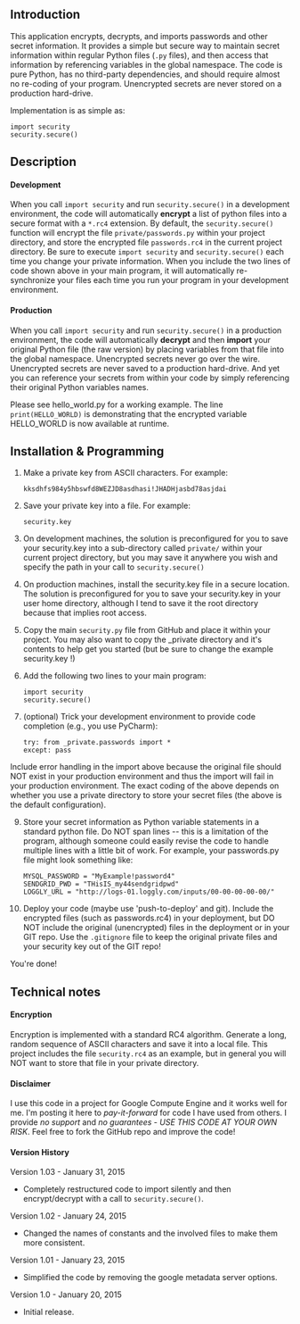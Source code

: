 ## Introduction

This application encrypts, decrypts, and imports passwords and other secret information. It provides a simple but secure 
way to maintain secret information within regular Python files (`.py` files), and then access that information
by referencing variables in the global namespace. The code is pure Python, has no third-party dependencies, and 
should require almost no re-coding of your program. Unencrypted secrets are never stored on a production hard-drive.

Implementation is as simple as:
  
    import security
    security.secure()
    
    
## Description

#### Development

When you call `import security` and run `security.secure()` in a development environment, the code will automatically 
**encrypt** a list of python files into a secure format with a `*.rc4` extension. By default, the `security.secure()` 
function will encrypt the file `private/passwords.py` within your project directory, and store the encrypted file
`passwords.rc4` in the current project directory. Be sure to execute `import security` and `security.secure()` each time 
you change your private information. When you include the two lines of code shown above in your main program, it will 
automatically re-synchronize your files each time you run your program in your development environment.
  
#### Production  
  
When you call `import security` and run `security.secure()` in a production environment, the code will automatically
**decrypt** and then **import** your original Python file (the raw version) by placing variables from that file into the
global namespace. Unencrypted secrets never go over the wire. Unencrypted secrets are never saved to a production 
hard-drive. And yet you can reference your secrets from within your code by simply referencing their original Python
variables names.  

Please see hello_world.py for a working example. The line `print(HELLO_WORLD)` is demonstrating that the encrypted
variable HELLO_WORLD is now available at runtime. 
  
  
## Installation & Programming

1. Make a private key from ASCII characters. For example:  
    
    `kksdhfs984y5hbswfd8WEZJD8asdhasi!JHADHjasbd78asjdai`  
          
2. Save your private key into a file. For example:
    
    `security.key`  
    
3. On development machines, the solution is preconfigured for you to save your security.key into a sub-directory 
       called `private/` within your current project directory, but you may save it anywhere you wish and specify the 
       path in your call to `security.secure()`  
  
4. On production machines, install the security.key file in a secure location. The solution is preconfigured for 
       you to save your security.key in your user home directory, although I tend to save it the root directory because
       that implies root access.  
      
5. Copy the main `security.py` file from GitHub and place it within your project. You may also want to copy the
       _private directory and it's contents to help get you started (but be sure to change the example security.key !)  
  
6. Add the following two lines to your main program:  
  
    `import security`  
    `security.secure()`  
  
8. (optional) Trick your development environment to provide code completion (e.g., you use PyCharm): 
  
    `try: from _private.passwords import *`  
    `except: pass`  
  
Include error handling in the import above because the original file should NOT exist in your production 
environment and thus the import will fail in your production environment. The exact coding of the above depends 
on whether you use a private directory to store your secret files (the above is the default configuration).
  
9. Store your secret information as Python variable statements in a standard python file. Do NOT span lines -- this
is a limitation of the program, although someone could easily revise the code to handle multiple lines with a
little bit of work. For example, your passwords.py file might look something like:
         
    `MYSQL_PASSWORD = "MyExample!password4"`  
    `SENDGRID_PWD = "THisIS_my44sendgridpwd"`  
    `LOGGLY_URL = "http://logs-01.loggly.com/inputs/00-00-00-00-00/"`
        
6. Deploy your code (maybe use 'push-to-deploy' and git). Include the encrypted files (such as passwords.rc4) in 
your deployment, but DO NOT include the original (unencrypted) files in the deployment or in your GIT repo. 
Use the `.gitignore` file to keep the original private files and your security key out of the GIT repo! 
       
You're done!    
  
  
## Technical notes 
 
#### Encryption
  
Encryption is implemented with a standard RC4 algorithm. Generate a long, random sequence of ASCII characters and 
save it into a local file. This project includes the file `security.rc4` as an example, but in general you will NOT want
to store that file in your private directory.

#### Disclaimer

I use this code in a project for Google Compute Engine and it works well for me. I'm posting it here to 
*_pay-it-forward_* for code I have used from others. I provide *no support* and *no guarantees* - 
*USE THIS CODE AT YOUR OWN RISK*. Feel free to fork the GitHub repo and improve the code!
 
#### Version History

Version 1.03 - January 31, 2015

  * Completely restructured code to import silently and then encrypt/decrypt with a call to `security.secure()`.

Version 1.02 - January 24, 2015

  * Changed the names of constants and the involved files to make them more consistent.

Version 1.01 - January 23, 2015

  * Simplified the code by removing the google metadata server options.

Version 1.0 - January 20, 2015

  * Initial release.
